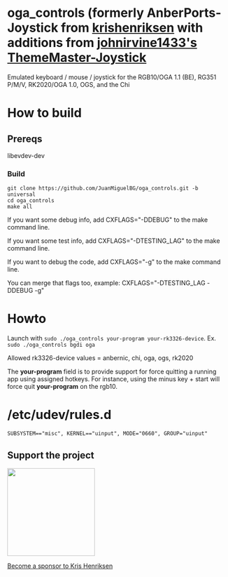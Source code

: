 # oga_controls (formerly AnberPorts-Joystick from [krishenriksen](https://github.com/krishenriksen/AnberPorts-Joystick) with additions from [johnirvine1433's ThemeMaster-Joystick](https://github.com/JohnIrvine1433/ThemeMaster-Joystick)
Emulated keyboard / mouse / joystick for the RGB10/OGA 1.1 (BE), RG351 P/M/V, RK2020/OGA 1.0, OGS, and the Chi

# How to build
## Prereqs
libevdev-dev

### Build
```
git clone https://github.com/JuanMiguelBG/oga_controls.git -b universal
cd oga_controls
make all
```

If you want some debug info, add CXFLAGS="-DDEBUG" to the make command line.

If you want some test info, add CXFLAGS="-DTESTING_LAG" to the make command line.

If you want to debug the code, add CXFLAGS="-g" to the make command line.

You can merge that flags too, example: CXFLAGS="-DTESTING_LAG -DDEBUG -g"


# Howto
Launch with `sudo ./oga_controls your-program your-rk3326-device`.  Ex. `sudo ./oga_controls bgdi oga`

Allowed rk3326-device values = anbernic, chi, oga, ogs, rk2020

The **your-program** field is to provide support for force quitting a running app using assigned hotkeys.  For instance, using the minus key + start will force quit **your-program** on the rgb10.

# /etc/udev/rules.d
```
SUBSYSTEM=="misc", KERNEL=="uinput", MODE="0660", GROUP="uinput"
```

## Support the project

[<img src="https://raw.githubusercontent.com/krishenriksen/AnberPorts/master/sponsor.png" width="200"/>](https://github.com/sponsors/krishenriksen)

[Become a sponsor to Kris Henriksen](https://github.com/sponsors/krishenriksen)
